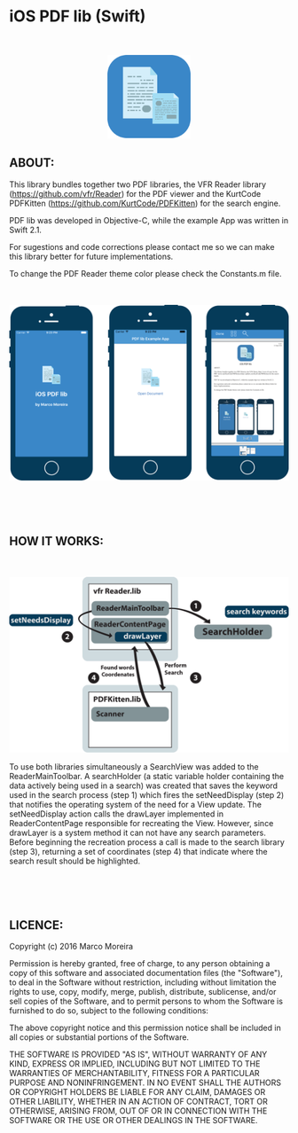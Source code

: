 
# iOS PDF lib (Swift)
<p align="center">
  <br><br>
  <img src="https://raw.githubusercontent.com/marcomoreira92/iOS-PDF-lib/master/AppLogo.png" alt="iOS PDF lib" height="150" width="150">
</p>

## ABOUT:
This library bundles together two PDF libraries, the VFR Reader library (https://github.com/vfr/Reader) for the PDF viewer and the KurtCode PDFKitten (https://github.com/KurtCode/PDFKitten) for the search engine.

PDF lib was developed in Objective-C, while the example App was written in Swift 2.1.

For sugestions and code corrections please contact me so we can make this library better for future implementations.

To change the PDF Reader theme color please check the Constants.m file.
<p align="center">
  <br><br>
  <img src="https://raw.githubusercontent.com/marcomoreira92/iOS-PDF-lib/master/AppPreviewScreens.png" alt="iOS PDF lib" >
</p>

<br>
<br>
<br>

## HOW IT WORKS:

<p align="center">
  <br><br>
  <img src="https://raw.githubusercontent.com/marcomoreira92/iOS-PDF-lib/master/HowItWorks.png" alt="iOS PDF lib" >
</p>

To use both libraries simultaneously a SearchView was added to the ReaderMainToolbar.
 A searchHolder (a static variable holder containing the data actively being used in a search) was created that saves the keyword used in the search process (step 1) which fires the setNeedDisplay (step 2) that notifies the operating system of the need for a View update. 
The setNeedDisplay action calls the drawLayer implemented in ReaderContentPage responsible for recreating the View. However, since drawLayer is a system method it can not have any search parameters. Before beginning the recreation process a call is made to the search library (step 3), returning a set of coordinates (step 4) that indicate where the search result should be highlighted.

<br>
<br>
<br>



## LICENCE:

Copyright (c) 2016 Marco Moreira

Permission is hereby granted, free of charge, to any person obtaining a copy of this software and associated documentation files (the "Software"), to deal in the Software without restriction, including without limitation the rights to use, copy, modify, merge, publish, distribute, sublicense, and/or sell copies of the Software, and to permit persons to whom the Software is furnished to do so, subject to the following conditions:

The above copyright notice and this permission notice shall be included in all copies or substantial portions of the Software.

THE SOFTWARE IS PROVIDED "AS IS", WITHOUT WARRANTY OF ANY KIND, EXPRESS OR IMPLIED, INCLUDING BUT NOT LIMITED TO THE WARRANTIES OF MERCHANTABILITY, FITNESS FOR A PARTICULAR PURPOSE AND NONINFRINGEMENT. 
IN NO EVENT SHALL THE AUTHORS OR COPYRIGHT HOLDERS BE LIABLE FOR ANY CLAIM, DAMAGES OR OTHER LIABILITY, WHETHER IN AN ACTION OF CONTRACT, TORT OR OTHERWISE, ARISING FROM, OUT OF OR IN CONNECTION WITH THE SOFTWARE OR THE USE OR OTHER DEALINGS IN THE SOFTWARE.
